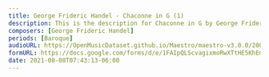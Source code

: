 ```yaml
---
title: George Frideric Handel - Chaconne in G (1)
description: This is the description for Chaconne in G by George Frideric Handel
composers: [George Frideric Handel]
periods: [Baroque]
audioURL: https://OpenMusicDataset.github.io/Maestro/maestro-v3.0.0/2009/MIDI-Unprocessed_18_R1_2009_01-03_ORIG_MID--AUDIO_18_R1_2009_18_R1_2009_01_WAV.midi
formURL: https://docs.google.com/forms/d/e/1FAIpQLScvagixmoRwXTtHE5KhEm_prflUdiKOYxo6XFDefEz89jEnBQ/viewform
date: 2021-08-08T07:43:13-06:00
---
```

